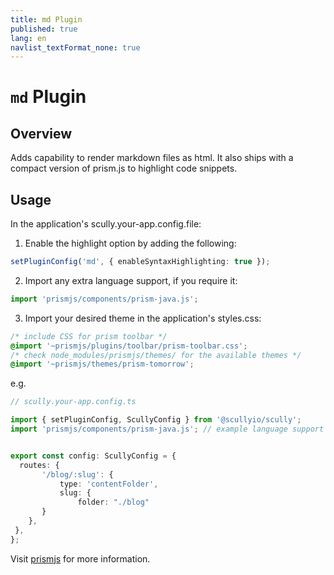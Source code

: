 ```yaml
---
title: md Plugin
published: true
lang: en
navlist_textFormat_none: true
---
```


# `md` Plugin

## Overview

Adds capability to render markdown files as html. It also ships with a compact version of prism.js to highlight code snippets. 

## Usage

In the application's scully.your-app.config.file:

 1. Enable the highlight option by adding the following:
```typescript
setPluginConfig('md', { enableSyntaxHighlighting: true });
```
 2. Import any extra language support, if you require it:
 ```typescript
 import 'prismjs/components/prism-java.js';
 ```
  3. Import your desired theme in the application's styles.css:
  ```css
/* include CSS for prism toolbar */
@import '~prismjs/plugins/toolbar/prism-toolbar.css';
/* check node_modules/prismjs/themes/ for the available themes */
@import '~prismjs/themes/prism-tomorrow';
```
e.g.
 ```typescript
 // scully.your-app.config.ts

import { setPluginConfig, ScullyConfig } from '@scullyio/scully';
import 'prismjs/components/prism-java.js'; // example language support


export const config: ScullyConfig = {
   routes: {
        '/blog/:slug': {
            type: 'contentFolder',
            slug: {
                folder: "./blog"
        }
     },
  },
};
 ```

Visit [prismjs](https://prismjs.com/) for more information.
